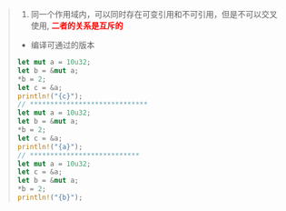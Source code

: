 > 1. 同一个作用域内，可以同时存在可变引用和不可引用，但是不可以交叉使用, <b style="color:red">二者的关系是互斥的</b>
>   * 编译可通过的版本
> ```rust
> let mut a = 10u32;
> let b = &mut a;
> *b = 2;
> let c = &a;
> println!("{c}");
> // *****************************
> let mut a = 10u32;
> let b = &mut a;
> *b = 2;
> let c = &a;
> println!("{a}");
> // ***************************
> let mut a = 10u32;
> let c = &a;
> let b = &mut a;
> *b = 2;
> println!("{b}");
> ```
